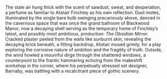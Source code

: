 The stale air hung thick with the scent of sawdust, sweat, and desperation, a perfume as familiar to Alistair Finchley as his own reflection.  Dust motes, illuminated by the single bare bulb swinging precariously above, danced in the cavernous space that was once the grand ballroom of Blackwood Manor, now a decaying shell serving as the temporary home of Finchley’s latest, and possibly most ambitious, production:  *The Obsidian Mirror*.  Cracked plaster peeled from the walls like sunburnt skin, revealing the decaying brick beneath, a fitting backdrop, Alistair mused grimly, for a play exploring the corrosive nature of ambition and the fragility of truth.  Outside, the wind howled a mournful dirge through the shattered windows, a counterpoint to the frantic hammering echoing from the makeshift workshop in the corner, where his perpetually stressed set designer, Barnaby, was battling with a recalcitrant piece of gothic scenery.
